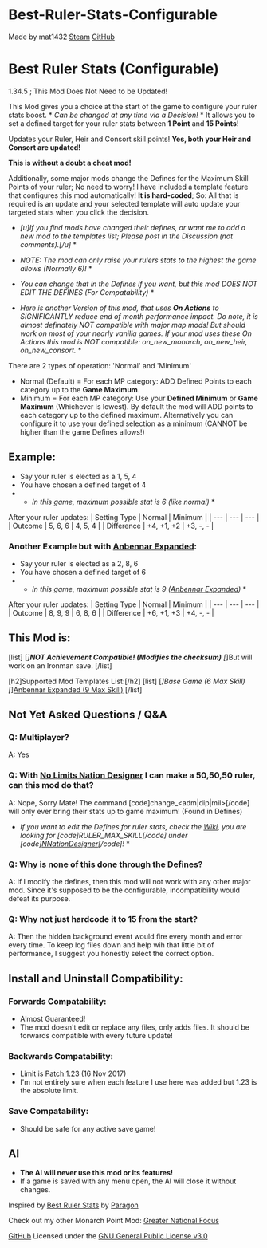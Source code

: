 # Best-Ruler-Stats-Configurable

Made by mat1432 [Steam](https://steamcommunity.com/id/mat1432/) [GitHub](https://github.com/mat1432)

# Best Ruler Stats (Configurable)
1.34.5 ; This Mod Does Not Need to be Updated!

This Mod gives you a choice at the start of the game to configure your ruler stats boost. * *Can be changed at any time via a Decision!* *
It allows you to set a defined target for your ruler stats between **1 Point** and **15 Points**!

Updates your Ruler, Heir and Consort skill points! **Yes, both your Heir and Consort are updated!**

**This is without a doubt a cheat mod!**

Additionally, some major mods change the Defines for the Maximum Skill Points of your ruler; No need to worry!
I have included a template feature that configures this mod automatically! **It is hard-coded**; So:
All that is required is an update and your selected template will auto update your targeted stats when you click the decision.
* *[u]If you find mods have changed their defines, or want me to add a new mod to the templates list; Please post in the Discussion (not comments).[/u]* *

* *NOTE: The mod can only raise your rulers stats to the highest the game allows (Normally 6)!* *
* *You can change that in the Defines if you want, but this mod DOES NOT EDIT THE DEFINES (For Compatability)* *

* *Here is another Version of this mod, that uses **On Actions** to SIGNIFICANTLY reduce end of month performance impact.
Do note, it is almost definately NOT compatible with major map mods! But should work on most of your nearly vanilla games.
If your mod uses these On Actions this mod is NOT compatible: on_new_monarch, on_new_heir, on_new_consort.* *

There are 2 types of operation: 'Normal' and 'Minimum'
- Normal (Default) = For each MP category: ADD Defined Points to each category up to the **Game Maximum**.
- Minimum = For each MP category: Use your **Defined Minimum** or **Game Maximum** (Whichever is lowest).
By default the mod will ADD points to each category up to the defined maximum.
Alternatively you can configure it to use your defined selection as a minimum (CANNOT be higher than the game Defines allows!)

## Example:
- Say your ruler is elected as a 1, 5, 4
- You have chosen a defined target of 4
- * *In this game, maximum possible stat is 6 (like normal)* *

After your ruler updates:
| Setting Type | Normal     | Minimum  |
| ---          | ---        | ---      |
| Outcome      | 5, 6, 6    | 4, 5, 4  |
| Difference   | +4, +1, +2 | +3, -, - |

### Another Example but with [Anbennar Expanded](https://steamcommunity.com/sharedfiles/filedetails/?id=2422633137):
- Say your ruler is elected as a 2, 8, 6
- You have chosen a defined target of 6
- * *In this game, maximum possible stat is 9 ([Anbennar Expanded](https://steamcommunity.com/sharedfiles/filedetails/?id=2422633137))* *

After your ruler updates:
| Setting Type | Normal     | Minimum  |
| ---          | ---        | ---      |
| Outcome      | 8, 9, 9    | 6, 8, 6  |
| Difference   | +6, +1, +3 | +4, -, - |

## This Mod is:
[list]
    [*]**NOT Achievement Compatible! (Modifies the checksum)**
    [*]But will work on an Ironman save.
[/list]

[h2]Supported Mod Templates List:[/h2]
[list]
    [*]Base Game (6 Max Skill)
    [*][Anbennar Expanded (9 Max Skill)](https://steamcommunity.com/sharedfiles/filedetails/?id=2422633137)
[/list]

## Not Yet Asked Questions / Q&A
### Q: Multiplayer?
A: Yes
### Q: With [No Limits Nation Designer](https://steamcommunity.com/sharedfiles/filedetails/?id=1528959434) I can make a 50,50,50 ruler, can this mod do that?
A: Nope, Sorry Mate! The command [code]change_<adm|dip|mil>[/code] will only ever bring their stats up to game maximum! (Found in Defines)
* *If you want to edit the Defines for ruler stats, check the [Wiki](https://eu4.paradoxwikis.com/Defines), you are looking for [code]RULER_MAX_SKILL[/code] under [code][NNationDesigner](https://eu4.paradoxwikis.com/Defines#NNationDesigner)[/code]!* *
### Q: Why is none of this done through the Defines?
A: If I modify the defines, then this mod will not work with any other major mod. Since it's supposed to be the configurable, incompatibility would defeat its purpose.
### Q: Why not just hardcode it to 15 from the start?
A: Then the hidden background event would fire every month and error every time. To keep log files down and help wih that little bit of performance, I suggest you honestly select the correct option.

## Install and Uninstall Compatibility:
### Forwards Compatability:
- Almost Guaranteed!
- The mod doesn't edit or replace any files, only adds files. It should be forwards compatible with every future update!
### Backwards Compatability:
- Limit is [Patch 1.23](https://eu4.paradoxwikis.com/Patch_1.23) (16 Nov 2017)
- I'm not entirely sure when each feature I use here was added but 1.23 is the absolute limit.
### Save Compatability:
- Should be safe for any active save game!

## AI
- **The AI will never use this mod or its features!**
- If a game is saved with any menu open, the AI will close it without changes.

Inspired by [Best Ruler Stats](https://steamcommunity.com/sharedfiles/filedetails/?id=625725145) by [Paragon](https://steamcommunity.com/id/paragonnnnnnn)

Check out my other Monarch Point Mod: [Greater National Focus](https://steamcommunity.com/sharedfiles/filedetails/?id=2905801426)

[GitHub](https://github.com/mat1432/Best-Ruler-Stats-Configurable)
Licensed under the [GNU General Public License v3.0](https://github.com/mat1432/Best-Ruler-Stats-Configurable/blob/main/LICENSE)
